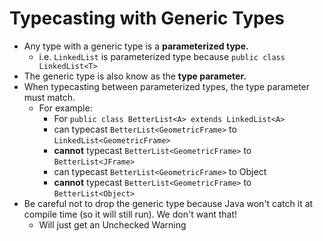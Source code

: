 # Typecasting with Generic Types
* Any type with a generic type is a __parameterized type.__
  * i.e. `LinkedList` is parameterized type because `public class LinkedList<T>`
* The generic type is also know as the __type parameter.__
* When typecasting between parameterized types, the type parameter must match.
  * For example:
    * For `public class BetterList<A> extends LinkedList<A>`
    * can typecast `BetterList<GeometricFrame>` to `LinkedList<GeometricFrame>`
    * __cannot__ typecast `BetterList<GeometricFrame>` to `BetterList<JFrame>`
    * can typecast `BetterList<GeometricFrame>` to Object
    * __cannot__ typecast `BetterList<GeometricFrame>` to `BetterList<Object>`
* Be careful not to drop the generic type because Java won't catch it at compile time (so it will still run). We don't want that!
  * Will just get an Unchecked Warning
